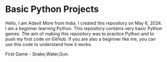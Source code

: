 # Basic Python Projects
Hello, I am Adavit More from India. I created this repository on May 6, 2024. I am a beginner learning Python. This repository contains very basic Python games. The aim of making this repository was to practice Python and to push my first code on GitHub. If you are also a beginner like me, you can use this code to understand how it works.

First Game - Snake,Water,Gun. 
 
